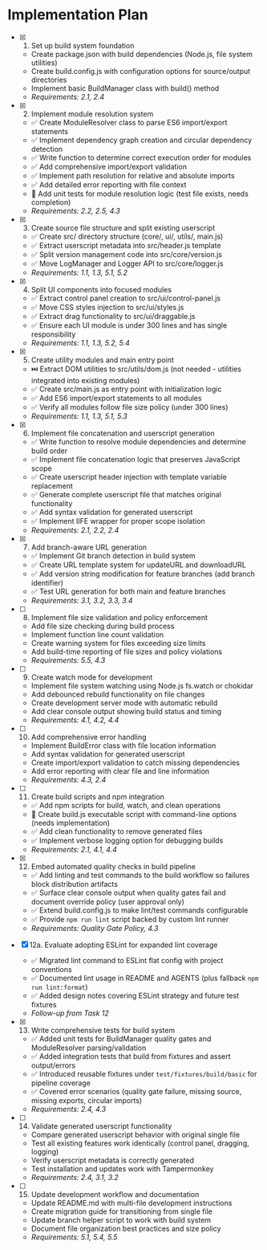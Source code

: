 # Implementation Plan

- [x] 1. Set up build system foundation
  - Create package.json with build dependencies (Node.js, file system utilities)
  - Create build.config.js with configuration options for source/output directories
  - Implement basic BuildManager class with build() method
  - _Requirements: 2.1, 2.4_

- [x] 2. Implement module resolution system
  - ✅ Create ModuleResolver class to parse ES6 import/export statements
  - ✅ Implement dependency graph creation and circular dependency detection
  - ✅ Write function to determine correct execution order for modules
  - ✅ Add comprehensive import/export validation
  - ✅ Implement path resolution for relative and absolute imports
  - ✅ Add detailed error reporting with file context
  - 🚧 Add unit tests for module resolution logic (test file exists, needs completion)
  - _Requirements: 2.2, 2.5, 4.3_

- [x] 3. Create source file structure and split existing userscript
  - ✅ Create src/ directory structure (core/, ui/, utils/, main.js)
  - ✅ Extract userscript metadata into src/header.js template
  - ✅ Split version management code into src/core/version.js
  - ✅ Move LogManager and Logger API to src/core/logger.js
  - _Requirements: 1.1, 1.3, 5.1, 5.2_

- [x] 4. Split UI components into focused modules
  - ✅ Extract control panel creation to src/ui/control-panel.js
  - ✅ Move CSS styles injection to src/ui/styles.js
  - ✅ Extract drag functionality to src/ui/draggable.js
  - ✅ Ensure each UI module is under 300 lines and has single responsibility
  - _Requirements: 1.1, 1.3, 5.2, 5.4_

- [x] 5. Create utility modules and main entry point
  - ⏭️ Extract DOM utilities to src/utils/dom.js (not needed - utilities integrated into existing modules)
  - ✅ Create src/main.js as entry point with initialization logic
  - ✅ Add ES6 import/export statements to all modules
  - ✅ Verify all modules follow file size policy (under 300 lines)
  - _Requirements: 1.1, 1.3, 5.1, 5.3_

- [x] 6. Implement file concatenation and userscript generation
  - ✅ Write function to resolve module dependencies and determine build order
  - ✅ Implement file concatenation logic that preserves JavaScript scope
  - ✅ Create userscript header injection with template variable replacement
  - ✅ Generate complete userscript file that matches original functionality
  - ✅ Add syntax validation for generated userscript
  - ✅ Implement IIFE wrapper for proper scope isolation
  - _Requirements: 2.1, 2.2, 2.4_

- [x] 7. Add branch-aware URL generation
  - ✅ Implement Git branch detection in build system
  - ✅ Create URL template system for updateURL and downloadURL
  - ✅ Add version string modification for feature branches (add branch identifier)
  - ✅ Test URL generation for both main and feature branches
  - _Requirements: 3.1, 3.2, 3.3, 3.4_

- [ ] 8. Implement file size validation and policy enforcement
  - Add file size checking during build process
  - Implement function line count validation
  - Create warning system for files exceeding size limits
  - Add build-time reporting of file sizes and policy violations
  - _Requirements: 5.5, 4.3_

- [ ] 9. Create watch mode for development
  - Implement file system watching using Node.js fs.watch or chokidar
  - Add debounced rebuild functionality on file changes
  - Create development server mode with automatic rebuild
  - Add clear console output showing build status and timing
  - _Requirements: 4.1, 4.2, 4.4_

- [ ] 10. Add comprehensive error handling
  - Implement BuildError class with file location information
  - Add syntax validation for generated userscript
  - Create import/export validation to catch missing dependencies
  - Add error reporting with clear file and line information
  - _Requirements: 4.3, 2.4_

- [ ] 11. Create build scripts and npm integration
  - ✅ Add npm scripts for build, watch, and clean operations
  - 🚧 Create build.js executable script with command-line options (needs implementation)
  - ✅ Add clean functionality to remove generated files
  - ✅ Implement verbose logging option for debugging builds
  - _Requirements: 2.1, 4.1, 4.4_

- [x] 12. Embed automated quality checks in build pipeline
  - ✅ Add linting and test commands to the build workflow so failures block distribution artifacts
  - ✅ Surface clear console output when quality gates fail and document override policy (user approval only)
  - ✅ Extend build.config.js to make lint/test commands configurable
  - ✅ Provide `npm run lint` script backed by custom lint runner
  - _Requirements: Quality Gate Policy, 4.3_

- [x] 12a. Evaluate adopting ESLint for expanded lint coverage
  - ✅ Migrated lint command to ESLint flat config with project conventions
  - ✅ Documented lint usage in README and AGENTS (plus fallback `npm run lint:format`)
  - ✅ Added design notes covering ESLint strategy and future test fixtures
  - _Follow-up from Task 12_

- [x] 13. Write comprehensive tests for build system
  - ✅ Added unit tests for BuildManager quality gates and ModuleResolver parsing/validation
  - ✅ Added integration tests that build from fixtures and assert output/errors
  - ✅ Introduced reusable fixtures under `test/fixtures/build/basic` for pipeline coverage
  - ✅ Covered error scenarios (quality gate failure, missing source, missing exports, circular imports)
  - _Requirements: 2.4, 4.3_

- [ ] 14. Validate generated userscript functionality
  - Compare generated userscript behavior with original single file
  - Test all existing features work identically (control panel, dragging, logging)
  - Verify userscript metadata is correctly generated
  - Test installation and updates work with Tampermonkey
  - _Requirements: 2.4, 3.1, 3.2_

- [ ] 15. Update development workflow and documentation
  - Update README.md with multi-file development instructions
  - Create migration guide for transitioning from single file
  - Update branch helper script to work with build system
  - Document file organization best practices and size policy
  - _Requirements: 5.1, 5.4, 5.5_